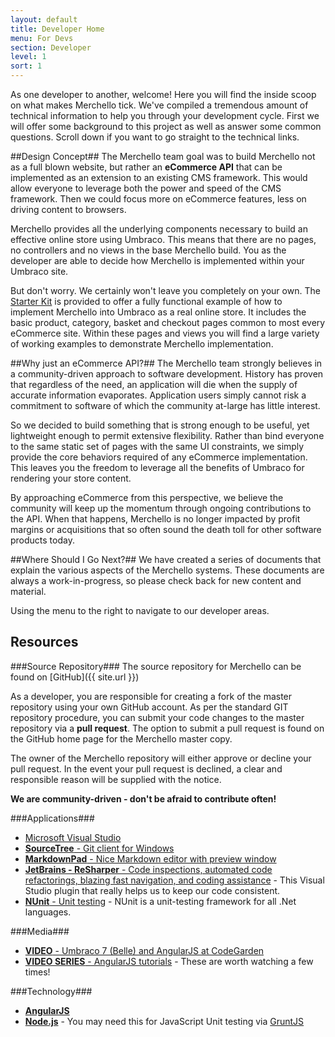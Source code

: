 ```yaml
---
layout: default
title: Developer Home
menu: For Devs
section: Developer
level: 1
sort: 1
---
```

As one developer to another, welcome!  Here you will find the inside scoop on what makes Merchello tick.  We've compiled a tremendous amount of technical information to help you through your development cycle.  First we will offer some background to this project as well as answer some common questions.  Scroll down if you want to go straight to the technical links.

##Design Concept##
The Merchello team goal was to build Merchello not as a full blown website, but rather an **eCommerce API** that can be implemented as an extension to an existing CMS framework.  This would allow everyone to leverage both the power and speed of the CMS framework.  Then we could focus more on eCommerce features, less on driving content to browsers.

Merchello provides all the underlying components necessary to build an effective online store using Umbraco.  This means that there are no pages, no controllers and no views in the base Merchello build.   You as the developer are able to decide how Merchello is implemented within your Umbraco site.

But don't worry.   We certainly won't leave you completely on your own.  The [Starter Kit](/starter-kit/) is provided to offer a fully functional example of how to implement Merchello into Umbraco as a real online store.  It includes the basic product, category, basket and checkout pages common to most every eCommerce site.  Within these pages and views you will find a large variety of working examples to demonstrate Merchello implementation.

##Why just an eCommerce API?##
The Merchello team strongly believes in a community-driven approach to software development.  History has proven that regardless of the need, an application will die when the supply of accurate information evaporates.  Application users simply cannot risk a commitment to software of which the community at-large has little interest.

So we decided to build something that is strong enough to be useful, yet lightweight enough to permit extensive flexibility.   Rather than bind everyone to the same static set of pages with the same UI constraints, we simply provide the core behaviors required of any eCommerce implementation.   This leaves you the freedom to leverage all the benefits of Umbraco for rendering your store content.   

By approaching eCommerce from this perspective, we believe the community will keep up the momentum through ongoing contributions to the API.  When that happens, Merchello is no longer impacted by profit margins or acquisitions that so often sound the death toll for other software products today.  

##Where Should I Go Next?##
We have created a series of documents that explain the various aspects of the Merchello systems.   These documents are always a work-in-progress, so please check back for new content and material.  

Using the menu to the right to navigate to our developer areas.

## Resources ##
###Source Repository###
The source repository for Merchello can be found on [GitHub]({{ site.url }})

As a developer, you are responsible for creating a fork of the master repository using your own GitHub account.   As per the standard GIT repository procedure, you can submit your code changes to the master repository via a **pull request**.  The option to submit a pull request is found on the GitHub home page for the Merchello master copy.

The owner of the Merchello repository will either approve or decline your pull request.  In the event your pull request is declined, a clear and responsible reason will be supplied with the notice.  

**We are community-driven - don't be afraid to contribute often!** 


###Applications###
* [Microsoft Visual Studio](www.visualstudio.com)
* [**SourceTree** - Git client for Windows](http://www.sourcetreeapp.com/)
* [**MarkdownPad** - Nice Markdown editor with preview window](http://markdownpad.com/)
* [**JetBrains - ReSharper** - Code inspections, automated code refactorings, blazing fast navigation, and coding assistance](http://www.jetbrains.com/resharper/) - This Visual Studio plugin that really helps us to keep our code consistent.   
* [**NUnit** - Unit testing](http://nunit.org/index.php?p=home) - NUnit is a unit-testing framework for all .Net languages.

###Media###

* [**VIDEO** - Umbraco 7 (Belle) and AngularJS at CodeGarden](http://stream.umbraco.org/video/8315406/angularjs-in-umbraco-7-belle)
* [**VIDEO SERIES** - AngularJS tutorials](http://www.egghead.io) - These are worth watching a few times!

###Technology###

* [**AngularJS**](http://angularjs.org/)
* [**Node.js**](http://nodejs.org/) - You may need this for JavaScript Unit testing via [GruntJS](http://gruntjs.com/)
